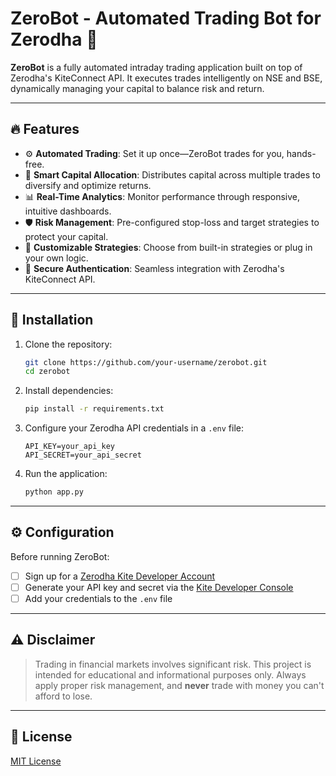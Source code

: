 # **ZeroBot** - Automated Trading Bot for Zerodha 🚀

**ZeroBot** is a fully automated intraday trading application built on top of Zerodha's KiteConnect API. It executes trades intelligently on NSE and BSE, dynamically managing your capital to balance risk and return.

---

## 🔥 **Features**

- ⚙️ **Automated Trading**: Set it up once—ZeroBot trades for you, hands-free.
- 💸 **Smart Capital Allocation**: Distributes capital across multiple trades to diversify and optimize returns.
- 📊 **Real-Time Analytics**: Monitor performance through responsive, intuitive dashboards.
- 🛡️ **Risk Management**: Pre-configured stop-loss and target strategies to protect your capital.
- 🧠 **Customizable Strategies**: Choose from built-in strategies or plug in your own logic.
- 🔐 **Secure Authentication**: Seamless integration with Zerodha's KiteConnect API.

---

## 🚀 **Installation**

1. Clone the repository:
   ```bash
   git clone https://github.com/your-username/zerobot.git
   cd zerobot
   ```

2. Install dependencies:
   ```bash
   pip install -r requirements.txt
   ```

3. Configure your Zerodha API credentials in a `.env` file:
   ```
   API_KEY=your_api_key
   API_SECRET=your_api_secret
   ```

4. Run the application:
   ```bash
   python app.py
   ```

---

## ⚙️ **Configuration**

Before running ZeroBot:

- [ ] Sign up for a [Zerodha Kite Developer Account](https://kite.trade)
- [ ] Generate your API key and secret via the [Kite Developer Console](https://developers.kite.trade)
- [ ] Add your credentials to the `.env` file

---

## ⚠️ **Disclaimer**

> Trading in financial markets involves significant risk. This project is intended for educational and informational purposes only. Always apply proper risk management, and **never** trade with money you can't afford to lose.

---

## 📄 **License**

[MIT License](LICENSE)


